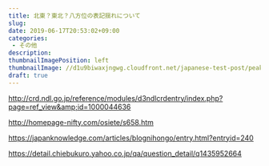 ```yaml
---
title: 北東？東北？八方位の表記揺れについて
slug: 
date: 2019-06-17T20:53:02+09:00
categories: 
 - その他
description: 
thumbnailImagePosition: left
thumbnailImage: //d1u9biwaxjngwg.cloudfront.net/japanese-test-post/peak-140.jpg
draft: true
---
```


<!--more-->

http://crd.ndl.go.jp/reference/modules/d3ndlcrdentry/index.php?page=ref_view&amp;id=1000044636

http://homepage-nifty.com/osiete/s658.htm

https://japanknowledge.com/articles/blognihongo/entry.html?entryid=240

https://detail.chiebukuro.yahoo.co.jp/qa/question_detail/q1435952664
